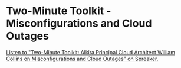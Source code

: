 # Two-Minute Toolkit - Misconfigurations and Cloud Outages


<a class="spreaker-player" href="https://www.spreaker.com/user/16177598/two-minute-toolkit-alkira-principal-clou" data-resource="episode_id=51008464" data-theme="light" data-playlist="false" data-cover="https://d3wo5wojvuv7l.cloudfront.net/images.spreaker.com/original/0c6e342bf33ed395f69be0adf1113b44.jpg" data-width="100%" data-height="400px">Listen to "Two-Minute Toolkit: Alkira Principal Cloud Architect William Collins on Misconfigurations and Cloud Outages" on Spreaker.</a><script async src="https://widget.spreaker.com/widgets.js"></script>
